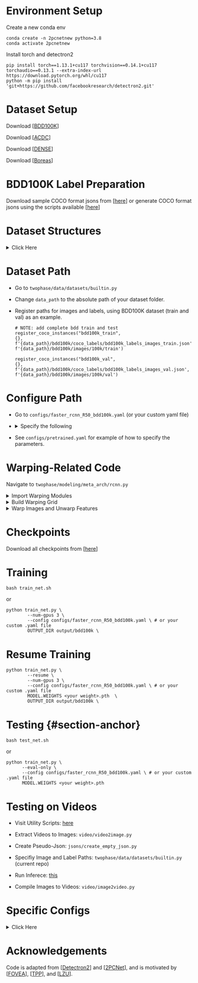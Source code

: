 # Environment Setup

Create a new conda env

```shell
conda create -n 2pcnetnew python=3.8
conda activate 2pcnetnew
```

Install torch and detectron2

```shell
pip install torch==1.13.1+cu117 torchvision==0.14.1+cu117 torchaudio==0.13.1 --extra-index-url https://download.pytorch.org/whl/cu117
python -m pip install 'git+https://github.com/facebookresearch/detectron2.git'
```

# Dataset Setup

Download [[BDD100K](https://bdd-data.berkeley.edu/)]

Download [[ACDC](https://acdc.vision.ee.ethz.ch/)]

Download [[DENSE](https://www.uni-ulm.de/in/iui-drive-u/projekte/dense-datasets/)]

Download [[Boreas](https://www.boreas.utias.utoronto.ca/#/)]

# BDD100K Label Preparation

Download sample COCO format jsons from [[here](https://drive.google.com/drive/folders/1KV3NqNbRqzBrQ_ZN2rI0jsurPUUgRkKX?usp=drive_link)] or generate COCO format jsons using the scripts available [[here](https://github.com/ShenZheng2000/Instance-Warp-Scripts)]


# Dataset Structures

<details>
  <summary>Click Here</summary>
  <pre>
Datasets/
    └── bdd100k/
        ├── images
            ├── 100k
                ├── train/ 
                    ├── img00001.jpg
                    ├──...
                ├── val/ 
                    ├── img00003.jpg
                    ├──...
        ├── coco_labels
            ├── train_day.json
            ├── train_night.json
            ├── val_night.json
            ├──...
    └── acdc/
        ├── rgb_anon
            ├── train
            ├── val
            ├── test
        ├── gt
            ├── train
            ├── val
            ├── test
        ├── gt_detection
            ├── train.json
            ├── val.json
    └── dense/
        ├── cam_stereo_left_lut
            ├── ***.png
            ├── ...
        ├── coco_labels
            ├── train_dense_fog.json
            ├── val_dense_fog.json
            ├──...
    └── boreas/
        ├── images
            ├── train
                ├── ***.png
                ├── ...
            ├── test
                ├── ***.png
                ├── ...
        ├── coco_labels
            ├── train_snowy.json
            ├── test_snowy.json
  </pre>
</details>

# Dataset Path

* Go to `twophase/data/datasets/builtin.py`

* Change `data_path` to the absolute path of your dataset folder.

* Register paths for images and labels, using BDD100K dataset (train and val) as an example. 
  
  ```
  # NOTE: add complete bdd train and test
  register_coco_instances("bdd100k_train",
  {}, 
  f'{data_path}/bdd100k/coco_labels/bdd100k_labels_images_train.json', 
  f'{data_path}/bdd100k/images/100k/train')

  register_coco_instances("bdd100k_val",
  {}, 
  f'{data_path}/bdd100k/coco_labels/bdd100k_labels_images_val.json', 
  f'{data_path}/bdd100k/images/100k/val')
  ```


# Configure Path

- Go to `configs/faster_rcnn_R50_bdd100k.yaml` (or your custom yaml file)

- <details>
  <summary>Specify the following</summary>
  <pre>
    _BASE_: base config yaml
    TRAIN_LABEL (supervised training images)
    TRAIN_UNLABEL (unsupervised training images)
    TEST (testing images)
    NIGHTAUG (night augmentation: set it True for day2night domain adaptation)
    MAX_ITER (training iterations)
    IMG_PER_BATCH_LABEL (batch size for supervised training)
    IMG_PER_BATCH_UNLABEL (batch size for unsupervised training)
    </pre>
    </details>

- See `configs/pretrained.yaml` for example of how to specify the parameters. 


# Warping-Related Code

Navigate to `twophase/modeling/meta_arch/rcnn.py`

<details>
  <summary>Import Warping Modules</summary>
  <pre>
from twophase.data.transforms.fovea import build_grid_net
from twophase.data.transforms.fovea import process_and_update_features
  </pre>
</details>

<details>
  <summary>Build Warping Grid</summary>
  <pre>
# NOTE: define grid_net here (instead of in train.py)
self.grid_net = build_grid_net(warp_aug_lzu=warp_aug_lzu, 
                            warp_fovea=warp_fovea, 
                            warp_fovea_inst=warp_fovea_inst, 
                            warp_fovea_mix=warp_fovea_mix, 
                            warp_middle=warp_middle, 
                            warp_scale=warp_scale,
                            warp_fovea_inst_scale=warp_fovea_inst_scale,
                            warp_fovea_inst_scale_l2=warp_fovea_inst_scale_l2,
                            fusion_method=fusion_method,
                            pyramid_layer=pyramid_layer,
                            )
  </pre>
</details>


<details>
  <summary>Warp Images and Unwarp Features</summary>
  <pre>
if warp_aug_lzu:
    # print("process_and_update_features")
    features, images = process_and_update_features(batched_inputs, images, warp_aug_lzu, 
                                                    vp_dict, self.grid_net, self.backbone, 
                                                    warp_debug, warp_image_norm, warp_aug=self.warp_aug)
  </pre>
</details>

# Checkpoints
Download all checkpoints from [[here](https://drive.google.com/drive/folders/1PfG6vwMMebGB31cGRzt1nDYwvP2FjJ1h?usp=drive_link)]



# Training

```
bash train_net.sh
```

or 

```
python train_net.py \
        --num-gpus 3 \
        --config configs/faster_rcnn_R50_bdd100k.yaml \ # or your custom .yaml file
        OUTPUT_DIR output/bdd100k \
```

# Resume Training

```
python train_net.py \
        --resume \
        --num-gpus 3 \
        --config configs/faster_rcnn_R50_bdd100k.yaml \ # or your custom .yaml file
        MODEL.WEIGHTS <your weight>.pth  \
        OUTPUT_DIR output/bdd100k \
```


# Testing {#section-anchor}

```
bash test_net.sh
```

or 

```
python train_net.py \
      --eval-only \
      --config configs/faster_rcnn_R50_bdd100k.yaml \ # or your custom .yaml file
      MODEL.WEIGHTS <your weight>.pth
```

# Testing on Videos

- Visit Utility Scripts: [here](https://github.com/ShenZheng2000/Instance-Warp-Scripts)

- Extract Videos to Images: `video/video2image.py`

- Create Pseudo-Json: `jsons/create_empty_json.py`

- Specifiy Image and Label Paths: `twophase/data/datasets/builtin.py` (current repo)

- Run Inferece: [this](#section-anchor)

- Compile Images to Videos: `video/image2video.py`

# Specific Configs

<details>
  <summary>Click Here</summary>

## BDD100K (Day -> Night)

| Experiments | Configs |
|----------|----------|
| 2PCNet | [pretrained.yaml](https://github.com/ShenZheng2000/Night-Object-Detection/blob/master/configs/pretrained.yaml) |
| 2PCNet + Sta. Prior | [warp_aug_9_12.yaml](https://github.com/ShenZheng2000/Night-Object-Detection/blob/master/configs/warp_aug_9_12.yaml) | 
| 2PCNet + Geo. Prior | [warp_aug_8_2.yaml](https://github.com/ShenZheng2000/Night-Object-Detection/blob/master/configs/warp_aug_8_2.yaml) |
| 2PCNet + Ours | [bdd100k_9_22_v1.yaml](https://github.com/ShenZheng2000/Night-Object-Detection/blob/master/configs/bdd100k_9_22_v1.yaml) |


## BDD100K (Clear -> Rainy)

| Experiments | Configs |
|----------|----------|
| 2PCNet | [bdd100k_10_18_baseline.yaml](https://github.com/ShenZheng2000/Night-Object-Detection/blob/master/configs/bdd100k_10_18_baseline.yaml) |
| 2PCNet + Sta. Prior | [bdd100k_10_18_fovea.yaml](https://github.com/ShenZheng2000/Night-Object-Detection/blob/master/configs/bdd100k_10_18_fovea.yaml) |
| 2PCNet + Geo. Prior | [bdd100k_10_18_tpp.yaml](https://github.com/ShenZheng2000/Night-Object-Detection/blob/master/configs/bdd100k_10_18_tpp.yaml) |
| 2PCNet + Ours | [bdd100k_10_18_bbox.yaml](https://github.com/ShenZheng2000/Night-Object-Detection/blob/master/configs/bdd100k_10_18_bbox.yaml) |


## BDD100K Clear -> ACDC

| Experiments | Configs |
|----------|----------|
| 2PCNet | [acdc_11_6_baseline.yaml](https://github.com/ShenZheng2000/Night-Object-Detection/blob/master/configs/acdc_11_6_baseline.yaml) |
| 2PCNet + Sta. Prior | [acdc_11_6_fovea.yaml](https://github.com/ShenZheng2000/Night-Object-Detection/blob/master/configs/acdc_11_6_fovea.yaml) | 
| 2PCNet + Geo. Prior | [acdc_11_6_tpp.yaml](https://github.com/ShenZheng2000/Night-Object-Detection/blob/master/configs/acdc_11_6_tpp.yaml) |
| 2PCNet + Ours | [acdc_11_6_bbox.yaml](https://github.com/ShenZheng2000/Night-Object-Detection/blob/master/configs/acdc_11_6_bbox.yaml) |


## BDD100K Clear -> DENSE Foggy

| Experiments | Configs |
|----------|----------|
| 2PCNet | [dense_foggy_12_12_baseline.yaml](https://github.com/ShenZheng2000/Night-Object-Detection/blob/master/configs/dense_foggy_12_12_baseline.yaml) |
| 2PCNet + Ours | [dense_foggy_12_12_bbox.yaml](https://github.com/ShenZheng2000/Night-Object-Detection/blob/master/configs/dense_foggy_12_12_bbox.yaml) |


## BDD100K Clear -> Boreas Snowy

| Experiments | Configs |
|----------|----------|
| 2PCNet | [boreas_snow_12_16_baseline.yaml](https://github.com/ShenZheng2000/Night-Object-Detection/blob/master/configs/boreas_snow_12_16_baseline.yaml) |
| 2PCNet + Ours | [boreas_snow_12_16_bbox.yaml](https://github.com/ShenZheng2000/Night-Object-Detection/blob/master/configs/boreas_snow_12_16_bbox.yaml) |


</details>

# Acknowledgements

Code is adapted from [[Detectron2](https://github.com/facebookresearch/detectron2)] and [[2PCNet](https://github.com/mecarill/2pcnet)], and is motivated by [[FOVEA](https://github.com/tchittesh/fovea)], [[TPP](https://github.com/geometriczoom/two-plane-prior)], and [[LZU](https://github.com/tchittesh/lzu)].


<!-- TODO: upload link for dense and boreas datasets, since we preprocessed some 3D stuffs into 2D labels -->